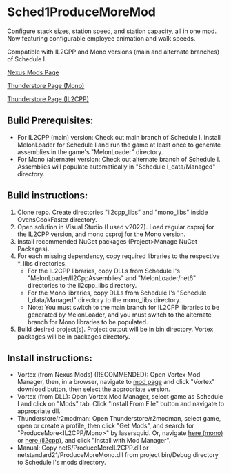 # Sched1ProduceMoreMod

Configure stack sizes, station speed, and station capacity, all in one mod. Now featuring configurable employee animation and walk speeds.

Compatible with IL2CPP and Mono versions (main and alternate branches) of Schedule I.

[Nexus Mods Page](https://www.nexusmods.com/schedule1/mods/1028)

[Thunderstore Page (Mono)](https://thunderstore.io/c/schedule-i/p/lasersquid/ProduceMoreMono/)

[Thunderstore Page (IL2CPP)](https://thunderstore.io/c/schedule-i/p/lasersquid/ProduceMoreIL2CPP/)


## Build Prerequisites:
* For IL2CPP (main) version: Check out main branch of Schedule I. Install MelonLoader for Schedule I and run the game at least once to generate assemblies in the game's "MelonLoader" directory.
* For Mono (alternate) version: Check out alternate branch of Schedule I. Assemblies will populate automatically in "Schedule I_data/Managed" directory.


## Build instructions:
1. Clone repo. Create directories "il2cpp_libs" and "mono_libs" inside OvensCookFaster directory.
2. Open solution in Visual Studio (I used v2022). Load regular csproj for the IL2CPP version, and mono csproj for the Mono version.
3. Install recommended NuGet packages (Project>Manage NuGet Packages).
4. For each missing dependency, copy required libraries to the respective *_libs directories.
	* For the IL2CPP libraries, copy DLLs from Schedule I's "MelonLoader/Il2CppAssemblies" and "MelonLoader/net6" directories to the il2cpp_libs directory.
	* For the Mono libraries, copy DLLs from Schedule I's "Schedule I_data/Managed" directory to the mono_libs directory.
	* Note: You must switch to the main branch for IL2CPP libraries to be generated by MelonLoader, and you must switch to the alternate branch for Mono libraries to be populated.
5. Build desired project(s). Project output will be in bin directory. Vortex packages will be in packages directory.


## Install instructions:
* Vortex (from Nexus Mods) (RECOMMENDED): Open Vortex Mod Manager, then, in a browser, navigate to [mod page](https://www.nexusmods.com/schedule1/mods/1028) and click "Vortex" download button, then select the appropriate version.
* Vortex (from DLL): Open Vortex Mod Manager, select game as Schedule I and click on "Mods" tab. Click "Install From File" button and navigate to appropriate dll.
* Thunderstore/r2modman: Open Thunderstore/r2modman, select game, open or create a profile, then click "Get Mods", and search for "ProduceMore<IL2CPP/Mono>" by lasersquid. Or, navigate [here (mono)](https://thunderstore.io/c/schedule-i/p/lasersquid/ProduceMoreMono/) or [here (il2cpp)](https://thunderstore.io/c/schedule-i/p/lasersquid/ProduceMoreIL2CPP/), and click "Install with Mod Manager".
* Manual: Copy net6/ProduceMoreIL2CPP.dll or netstandard21/ProduceMoreMono.dll from project bin/Debug directory to Schedule I's mods directory.

